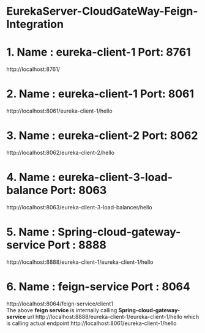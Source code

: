 # EurekaServer-CloudGateWay-Feign-Integration

# 1. Name : eureka-client-1  Port: 8761
http://localhost:8761/

# 2. Name : eureka-client-1  Port: 8061
http://localhost:8061/eureka-client-1/hello

# 3. Name : eureka-client-2  Port: 8062
http://localhost:8062/eureka-client-2/hello

# 4. Name : eureka-client-3-load-balance  Port: 8063
http://localhost:8063/eureka-client-3-load-balancer/hello

# 5. Name : Spring-cloud-gateway-service  Port : 8888
http://localhost:8888/eureka-client-1/eureka-client-1/hello

# 6. Name : feign-service  Port : 8064
http://localhost:8064/feign-service/client1 
<br>
The above <b>feign service</b> is internally calling <b>Spring-cloud-gateway-service</b> url http://localhost:8888/eureka-client-1/eureka-client-1/hello  which is calling actual endpoint http://localhost:8061/eureka-client-1/hello
